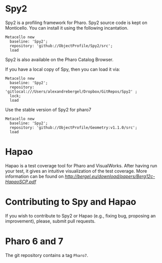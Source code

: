 # Spy2
Spy2 is a profiling framework for Pharo. Spy2 source code is kept on Monticello. You can install it using the following incantation.

```Smalltalk
Metacello new 
  baseline: 'Spy2'; 
  repository: 'github://ObjectProfile/Spy2/src'; 
  load
```  

Spy2 is also available on the Pharo Catalog Browser.

If you have a local copy of Spy, then you can load it via:
```Smalltalk
Metacello new 
  baseline: 'Spy2'; 
  repository: 'gitlocal:///Users/alexandrebergel/Dropbox/GitRepos/Spy2' ;
  lock;
  load
``` 

Use the stable version of Spy2 for pharo7

```Smalltalk
Metacello new 
  baseline: 'Spy2'; 
  repository: 'github://ObjectProfile/Geometry:v1.1.0/src'; 
  load
```

# Hapao 
Hapao is a test coverage tool for Pharo and VisualWorks. After having run your test, it gives an intuitive visualization of the test coverage.
More information can be found on *http://bergel.eu/download/papers/Berg12c-HapaoSCP.pdf*


# Contributing to Spy and Hapao
If you wish to contribute to Spy2 or Hapao (e.g., fixing bug, proposing an improvement), please, submit pull requests.

# Pharo 6 and 7

The git repository contains a tag `Pharo7`.
